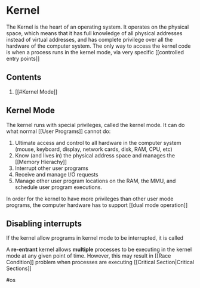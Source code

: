 # Kernel
The Kernel is the heart of an operating system. It operates on the physical space, which means that it has full knowledge of all physical addresses instead of virtual addresses, and has complete privilege over all the hardware of the computer system. The only way to access the kernel code is when a process runs in the kernel mode, via very specific [[controlled entry points]]

## Contents
1. [[#Kernel Mode]]


## Kernel Mode
The kernel runs with special privileges, called the kernel mode. It can do what normal [[User Programs]] cannot do:
1. Ultimate access and control to all hardware in the computer system (mouse, keyboard, display, network cards, disk, RAM, CPU, etc)
2. Know (and lives in) the physical address space and manages the [[Memory Hierachy]]
3. Interrupt other user programs
4. Receive and manage I/O requests
5. Manage other user program locations on the RAM, the MMU, and schedule user program executions.

In order for the kernel to have more privileges than other user mode programs, the computer hardware has to support [[dual mode operation]]

## Disabling interrupts
If the kernel allow programs in kernel mode to be interrupted, it is called 

A **re-entrant** kernel allows **multiple** processes to be executing in the kernel mode at any given point of time. However, this may result in [[Race Condition]] problem when processes are executing [[Critical Section|Critical Sections]]


#os